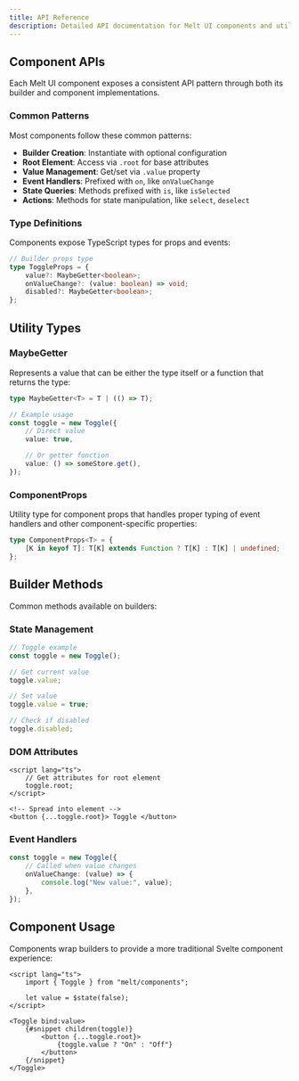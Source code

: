 ```yaml
---
title: API Reference
description: Detailed API documentation for Melt UI components and utilities.
---
```


## Component APIs

Each Melt UI component exposes a consistent API pattern through both its builder and component implementations.

### Common Patterns

Most components follow these common patterns:

- **Builder Creation**: Instantiate with optional configuration
- **Root Element**: Access via `.root` for base attributes
- **Value Management**: Get/set via `.value` property
- **Event Handlers**: Prefixed with `on`, like `onValueChange`
- **State Queries**: Methods prefixed with `is`, like `isSelected`
- **Actions**: Methods for state manipulation, like `select`, `deselect`

### Type Definitions

Components expose TypeScript types for props and events:

```ts
// Builder props type
type ToggleProps = {
	value?: MaybeGetter<boolean>;
	onValueChange?: (value: boolean) => void;
	disabled?: MaybeGetter<boolean>;
};
```

## Utility Types

### MaybeGetter<T>

Represents a value that can be either the type itself or a function that returns the type:

```ts
type MaybeGetter<T> = T | (() => T);

// Example usage
const toggle = new Toggle({
	// Direct value
	value: true,

	// Or getter function
	value: () => someStore.get(),
});
```

### ComponentProps<T>

Utility type for component props that handles proper typing of event handlers and other component-specific properties:

```ts
type ComponentProps<T> = {
	[K in keyof T]: T[K] extends Function ? T[K] : T[K] | undefined;
};
```

## Builder Methods

Common methods available on builders:

### State Management

```ts
// Toggle example
const toggle = new Toggle();

// Get current value
toggle.value;

// Set value
toggle.value = true;

// Check if disabled
toggle.disabled;
```

### DOM Attributes

```svelte
<script lang="ts">
	// Get attributes for root element
	toggle.root;
</script>

<!-- Spread into element -->
<button {...toggle.root}> Toggle </button>
```

### Event Handlers

```ts
const toggle = new Toggle({
	// Called when value changes
	onValueChange: (value) => {
		console.log("New value:", value);
	},
});
```

## Component Usage

Components wrap builders to provide a more traditional Svelte component experience:

```svelte
<script lang="ts">
	import { Toggle } from "melt/components";

	let value = $state(false);
</script>

<Toggle bind:value>
	{#snippet children(toggle)}
		<button {...toggle.root}>
			{toggle.value ? "On" : "Off"}
		</button>
	{/snippet}
</Toggle>
```
